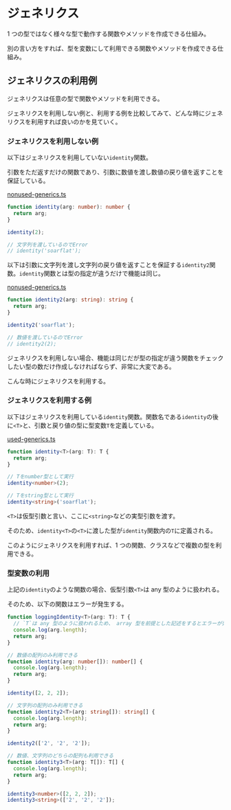# ジェネリクス

1 つの型ではなく様々な型で動作する関数やメソッドを作成できる仕組み。

別の言い方をすれば、型を変数にして利用できる関数やメソッドを作成できる仕組み。

## ジェネリクスの利用例

ジェネリクスは任意の型で関数やメソッドを利用できる。

ジェネリクスを利用しない例と、利用する例を比較してみて、どんな時にジェネリクスを利用すれば良いのかを見ていく。

### ジェネリクスを利用しない例

以下はジェネリクスを利用していない`identity`関数。

引数をただ返すだけの関数であり、引数に数値を渡し数値の戻り値を返すことを保証している。

[nonused-generics.ts](./nonused-generics.ts)

```ts
function identity(arg: number): number {
  return arg;
}

identity(2);

// 文字列を渡しているのでError
// identity('soarflat');
```

以下は引数に文字列を渡し文字列の戻り値を返すことを保証する`identity2`関数。`identity`関数とは型の指定が違うだけで機能は同じ。

[nonused-generics.ts](./nonused-generics.ts)

```ts
function identity2(arg: string): string {
  return arg;
}

identity2('soarflat');

// 数値を渡しているのでError
// identity2(2);
```

ジェネリクスを利用しない場合、機能は同じだが型の指定が違う関数をチェックしたい型の数だけ作成しなければならず、非常に大変である。

こんな時にジェネリクスを利用する。

### ジェネリクスを利用する例

以下はジェネリクスを利用している`identity`関数。関数名である`identity`の後に`<T>`と、引数と戻り値の型に型変数`T`を定義している。

[used-generics.ts](./used-generics.ts)

```ts
function identity<T>(arg: T): T {
  return arg;
}

// Tをnumber型として実行
identity<number>(2);

// Tをstring型として実行
identity<string>('soarflat');
```

`<T>`は仮型引数と言い、ここに`<string>`などの実型引数を渡す。

そのため、`identity<T>`の`<T>`に渡した型が`identity`関数内の`T`に定義される。

このようにジェネリクスを利用すれば、1 つの関数、クラスなどで複数の型を利用できる。

### 型変数の利用

上記の`identity`のような関数の場合、仮型引数`<T>`は any 型のように扱われる。

そのため、以下の関数はエラーが発生する。

```ts
function loggingIdentity<T>(arg: T): T {
  // `T`は any 型のように扱われるため、 array 型を前提とした記述をするとエラーが発生する
  console.log(arg.length);
  return arg;
}
```

```ts
// 数値の配列のみ利用できる
function identity(arg: number[]): number[] {
  console.log(arg.length);
  return arg;
}

identity([2, 2, 2]);

// 文字列の配列のみ利用できる
function identity2<T>(arg: string[]): string[] {
  console.log(arg.length);
  return arg;
}

identity2(['2', '2', '2']);

// 数値、文字列のどちらの配列も利用できる
function identity3<T>(arg: T[]): T[] {
  console.log(arg.length);
  return arg;
}

identity3<number>([2, 2, 2]);
identity3<string>(['2', '2', '2']);
```
